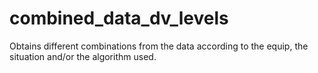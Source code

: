 # combined_data_dv_levels
Obtains different combinations from the data according to the equip, the situation and/or the algorithm used.
